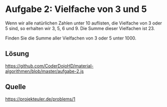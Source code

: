 # Aufgabe 2: Vielfache von 3 und 5

Wenn wir alle natürlichen Zahlen unter 10 auflisten, die Vielfache von 3 oder 5 sind, so erhalten wir 3, 5, 6 und 9. Die Summe dieser Vielfachen ist 23.

Finden Sie die Summe aller Vielfachen von 3 oder 5 unter 1000.

## Lösung

https://github.com/CoderDojoHD/material-algorithmen/blob/master/aufgabe-2.js


## Quelle

https://projekteuler.de/problems/1
